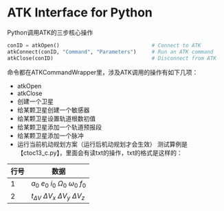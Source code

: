 # ATK Interface for Python

Python调用ATK的三步核心操作
```python
conID = atkOpen()                              # Connect to ATK
atkConnect(conID, "Command", "Parameters")     # Run an ATK command
atkClose(conID)                                # Disconnect from ATK
```
命令都在ATKCommandWrapper里，涉及ATK调用的操作有如下几项：
- atkOpen
- atkClose
- 创建一个卫星
- 给某颗卫星创建一个敏感器
- 给某颗卫星设置轨道根数初值
- 给某颗卫星添加一个轨道预报段
- 给某颗卫星添加一个脉冲
- 运行当前机动规划方案（运行后机动规划才会生效）
测试算例是【ctoc13_c.py】，里面会有读txt的操作，txt的格式是这样的：

|行号| 数据 |
|--|--|
| 1 | $a_0$ $e_0$ $i_0$ $\Omega_0$ $\omega_0$ $f_0$|
| 2 | $t_{\Delta V}$ $\Delta V_x$ $\Delta V_y$ $\Delta V_z$|
